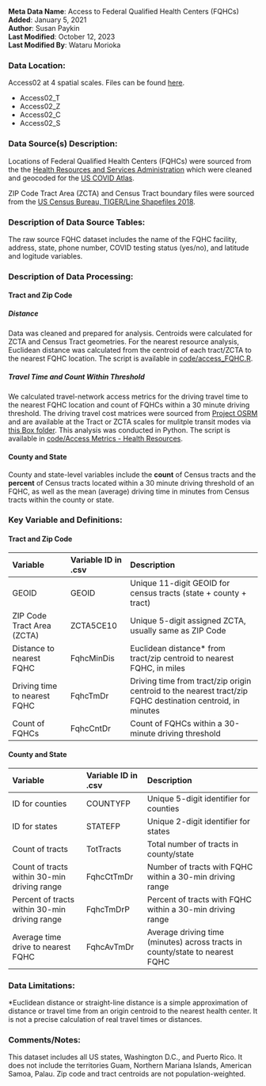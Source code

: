 **Meta Data Name**: Access to Federal Qualified Health Centers (FQHCs)  
**Added**: January 5, 2021  
**Author**: Susan Paykin  
**Last Modified**: October 12, 2023  
**Last Modified By**: Wataru Morioka  

### Data Location: 
Access02 at 4 spatial scales. Files can be found [here](/data_final).
* Access02_T  
* Access02_Z  
* Access02_C
* Access02_S

### Data Source(s) Description:  
Locations of Federal Qualified Health Centers (FQHCs) were sourced from the the [Health Resources and Services Administration](https://bphc.hrsa.gov/datareporting/index.html) which were cleaned and geocoded for the [US COVID Atlas](https://theuscovidatlas.org/). 

ZIP Code Tract Area (ZCTA) and Census Tract boundary files were sourced from the [US Census Bureau, TIGER/Line Shapefiles 2018](https://www.census.gov/geographies/mapping-files/time-series/geo/carto-boundary-file.html). 

### Description of Data Source Tables: 
The raw source FQHC dataset includes the name of the FQHC facility, address, state, phone number, COVID testing status (yes/no), and latitude and logitude variables. 

### Description of Data Processing: 

#### Tract and Zip Code

##### Distance
Data was cleaned and prepared for analysis. Centroids were calculated for ZCTA and Census Tract geometries. For the nearest resource analysis, Euclidean distance was calculated from the centroid of each tract/ZCTA to the nearest FQHC location. The script is available in [code/access_FQHC.R](https://github.com/GeoDaCenter/opioid-policy-scan/blob/master/code/access_FQHC.R).

##### Travel Time and Count Within Threshold
We calculated travel-network access metrics for the driving travel time to the nearest FQHC location and count of FQHCs within a 30 minute driving threshold. The driving travel cost matrices were sourced from [Project OSRM](http://project-osrm.org/) and are available at the Tract or ZCTA scales for mulitple transit modes via [this Box folder](https://uchicago.app.box.com/s/ae2mtsw7f5tb4rhciczufdxd0owc23as). This analysis was conducted in Python. The script is available in [code/Access Metrics - Health Resources](https://github.com/GeoDaCenter/opioid-policy-scan/tree/fc3d94053dd1941a96a5945d73cc6f4845453484/code/Access%20Metrics%20-%20Health%20Resources).

#### County and State 
County and state-level variables include the **count** of Census tracts and the **percent** of Census tracts located within a 30 minute driving threshold of an FQHC, as well as the mean (average) driving time in minutes from Census tracts within the county or state. 

### Key Variable and Definitions:

#### Tract and Zip Code

| Variable | Variable ID in .csv | Description |
|:---------|:--------------------|:------------|
| GEOID | GEOID | Unique 11-digit GEOID for census tracts (state + county + tract) |
| ZIP Code Tract Area (ZCTA) | ZCTA5CE10 | Unique 5-digit assigned ZCTA, usually same as ZIP Code  |
| Distance to nearest FQHC | FqhcMinDis | Euclidean distance* from tract/zip centroid to nearest FQHC, in miles |
| Driving time to nearest FQHC | FqhcTmDr | Driving time from tract/zip origin centroid to the nearest tract/zip FQHC destination centroid, in minutes |
| Count of FQHCs | FqhcCntDr | Count of FQHCs within a 30-minute driving threshold |

#### County and State
| Variable | Variable ID in .csv | Description |
|:---------|:--------------------|:------------|
| ID for counties | COUNTYFP | Unique 5-digit identifier for counties| 
| ID for states | STATEFP | Unique 2-digit identifier for states| 
| Count of tracts | TotTracts | Total number of tracts in county/state | 
| Count of tracts within 30-min driving range | FqhcCtTmDr | Number of tracts with FQHC within a 30-min driving range |
| Percent of tracts within 30-min driving range | FqhcTmDrP | Percent of tracts with FQHC within a 30-min driving range |
| Average time drive to nearest FQHC | FqhcAvTmDr | Average driving time (minutes) across tracts in county/state to nearest FQHC |

### Data Limitations:
*Euclidean distance or straight-line distance is a simple approximation of distance or travel time from an origin centroid to the nearest health center. It is not a precise calculation of real travel times or distances. 

### Comments/Notes:
This dataset includes all US states, Washington D.C., and Puerto Rico. It does not include the territories Guam, Northern Mariana Islands, American Samoa, Palau. Zip code and tract centroids are not population-weighted.
